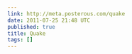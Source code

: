 ```yaml
---
link: http://meta.posterous.com/quake
date: 2011-07-25 21:48 UTC
published: true
title: Quake
tags: []
---
```



